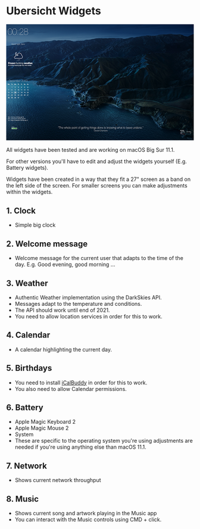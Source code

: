 # Ubersicht Widgets

![Widgets screenshot](https://raw.githubusercontent.com/zenopopovici/ubersicht-widgets/main/Screenshot.png)

All widgets have been tested and are working on macOS Big Sur 11.1. 

For other versions you'll have to edit and adjust the widgets yourself (E.g. Battery widgets).

Widgets have been created in a way that they fit a 27" screen as a band on the left side of the screen. For smaller screens you can make adjustments within the widgets.

## 1. Clock
- Simple big clock 

## 2. Welcome message 
- Welcome message for the current user that adapts to the time of the day. E.g.  Good evening, good morning ...

## 3. Weather
- Authentic Weather implementation using the DarkSkies API. 
- Messages adapt to the temperature and conditions.
- The API should work until end of 2021.
- You need to allow location services in order for this to work.

## 4. Calendar
- A calendar highlighting the current day.

## 5. Birthdays
- You need to install [iCalBuddy](https://github.com/DavidKaluta/icalBuddy64/releases) in order for this to work.
- You also need to allow Calendar permissions.

## 6. Battery

- Apple Magic Keyboard 2
- Apple Magic Mouse 2
- System
- These are specific to the operating system you're using adjustments are needed if you're using anything else than macOS 11.1.

## 7. Network 
- Shows current network throughput

## 8. Music
- Shows current song and artwork playing in the Music app
- You can interact with the Music controls using CMD + click.




